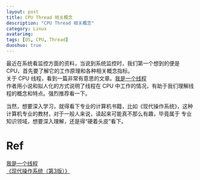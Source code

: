```yaml
---
layout: post
title: CPU Thread 相关概念
description: "CPU Thread 相关概念"
category: Linux
avatarimg:
tags: [OS, CPU, Thread]
duoshuo: true
---
```



最近在系统看监控方面的资料，当说到系统监控时，我们第一个想到的便是 CPU，首先要了解它的工作原理和各种相关概念指标。  
关于 CPU 线程，看到一篇非常有意思的文章。[我是一个线程](http://mp.weixin.qq.com/s?__biz=MjM5MDI5MjAyMA==&mid=402785102&idx=1&sn=578227f4eb53fdb6a99265dd27c3202c&scene=0)  
作者用小说和拟人化的方式说明了线程在 CPU 中工作的情况，有助于我们理解线程的概念和特点。强烈推荐看一下。  

当然，想要深入学习，就得看下专业的计算机书籍，比如《现代操作系统》，这种计算机专业的教材，对于一般人来说，读起来可能真不那么有趣，毕竟属于
专业知识领域，想要深入理解，还是得“硬着头皮”看下。

# Ref
[我是一个线程](http://mp.weixin.qq.com/s?__biz=MjM5MDI5MjAyMA==&mid=402785102&idx=1&sn=578227f4eb53fdb6a99265dd27c3202c&scene=0)  
[《现代操作系统（第3版）》](https://book.douban.com/subject/3852290/)  

